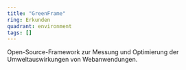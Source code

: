 ```yaml
---
title: "GreenFrame"
ring: Erkunden
quadrant: environment
tags: []
---
```


Open-Source-Framework zur Messung und Optimierung der Umweltauswirkungen von Webanwendungen.
